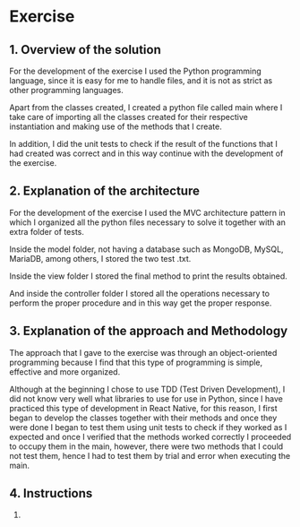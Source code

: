 # Exercise
## 1. Overview of the solution
For the development of the exercise I used the Python programming language, since it is easy for me to handle files, and it is not as strict as other programming languages.

Apart from the classes created, I created a python file called main where I take care of importing all the classes created for their respective instantiation and making use of the methods that I create.

In addition, I did the unit tests to check if the result of the functions that I had created was correct and in this way continue with the development of the exercise.

## 2. Explanation of the architecture
For the development of the exercise I used the MVC architecture pattern in which I organized all the python files necessary to solve it together with an extra folder of tests.

Inside the model folder, not having a database such as MongoDB, MySQL, MariaDB, among others, I stored the two test .txt.

Inside the view folder I stored the final method to print the results obtained.

And inside the controller folder I stored all the operations necessary to perform the proper procedure and in this way get the proper response.

## 3. Explanation of the approach and Methodology
The approach that I gave to the exercise was through an object-oriented programming because I find that this type of programming is simple, effective and more organized.

Although at the beginning I chose to use TDD (Test Driven Development), I did not know very well what libraries to use for use in Python, since I have practiced this type of development in React Native, for this reason, I first began to develop the classes together with their methods and once they were done I began to test them using unit tests to check if they worked as I expected and once I verified that the methods worked correctly I proceeded to occupy them in the main, however, there were two methods that I could not test them, hence I had to test them by trial and error when executing the main.

## 4. Instructions 
1. 
